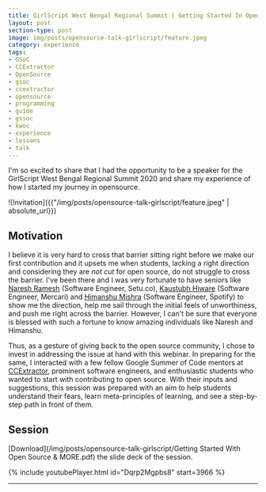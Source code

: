 ```yaml
---
title: GirlScript West Bengal Regional Summit | Getting Started In Open-Source
layout: post
section-type: post
image: img/posts/opensource-talk-girlscript/feature.jpeg
category: experience
tags:
- GSoC
- CCExtractor
- OpenSource
- gsoc
- ccextractor
- opensource
- programming
- guide
- gssoc
- kwoc
- experience
- lessons
- talk
---
```


I'm so excited to share that I had the opportunity to be a speaker for the GirlScript West Bengal Regional Summit 2020 and share my experience of how I started my journey in opensource.

![Invitation]({{"/img/posts/opensource-talk-girlscript/feature.jpeg" | absolute_url}})
## Motivation

I believe it is very hard to cross that barrier sitting right before we make our first contribution and it upsets me when students, lacking a right direction and considering they are *not cut* for open source, do not struggle to cross the barrier. I've been there and I was very fortunate to have seniors like [Naresh Ramesh](https://github.com/ghostwriternr) (Software Engineer, Setu.co), [Kaustubh Hiware](https://github.com/kaustubhhiware) (Software Engineer, Mercari) and [Himanshu Mishra](https://github.com/orkohunter) (Software Engineer, Spotify) to show me the direction, help me sail through the initial feels of unworthiness, and push me right across the barrier. However, I can't be sure that everyone is blessed with such a fortune to know amazing individuals like Naresh and Himanshu.

Thus, as a gesture of giving back to the open source community, I chose to invest in addressing the issue at hand with this webinar. In preparing for the same, I interacted with a few fellow Google Summer of Code mentors at [CCExtractor](https://ccextractor.org), prominent software engineers, and enthusiastic students who wanted to start with contributing to open source. With their inputs and suggestions, this session was prepared with an aim to help students understand their fears, learn meta-principles of learning, and see a step-by-step path in front of them. 

## Session
[Download](/img/posts/opensource-talk-girlscript/Getting Started With Open Source & MORE.pdf) the slide deck of the session.

{% include youtubePlayer.html id="Dqrp2Mgpbs8" start=3966 %}

---
